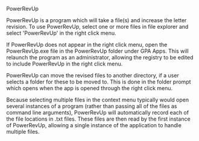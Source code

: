PowerRevUp

PowerRevUp is a program which will take a file(s) and increase the letter revision. 
To use PowerRevUp, select one or more files in file explorer and select 'PowerRevUp' in the right click menu.

If PowerRevUp does not appear in the right click menu, open the PowerRevUp.exe file in the PowerRevUp folder under GPA Apps. 
This will relaunch the program as an administrator, allowing the registry to be edited to include PowerRevUp in the right click menu.

PowerRevUp can move the revised files to another directory, if a user selects a folder for these to be moved to. This is done in the folder prompt which opens when the app is opened through the right click menu.

Because selecting multiple files in the context menu typically would open several instances of a program (rather than passing all of the files as command line arguments),
PowerRevUp will automatically record each of the file locations in .txt files. These files are then read by the first instance of PowerRevUp, allowing a single instance
of the application to handle multiple files.



